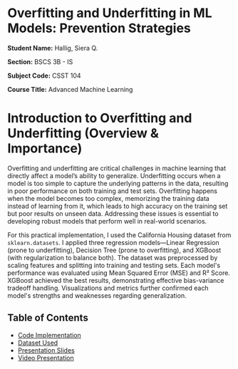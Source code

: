 # Overfitting and Underfitting in ML Models: Prevention Strategies

**Student Name:** Hallig, Siera Q.

**Section:** BSCS 3B - IS

**Subject Code:** CSST 104 

**Course Title:** Advanced Machine Learning

# Introduction to Overfitting and Underfitting (Overview & Importance)

Overfitting and underfitting are critical challenges in machine learning that directly affect a model’s ability to generalize. Underfitting occurs when a model is too simple to capture the underlying patterns in the data, resulting in poor performance on both training and test sets. Overfitting happens when the model becomes too complex, memorizing the training data instead of learning from it, which leads to high accuracy on the training set but poor results on unseen data. Addressing these issues is essential to developing robust models that perform well in real-world scenarios.

For this practical implementation, I used the California Housing dataset from `sklearn.datasets`. I applied three regression models—Linear Regression (prone to underfitting), Decision Tree (prone to overfitting), and XGBoost (with regularization to balance both). The dataset was preprocessed by scaling features and splitting into training and testing sets. Each model's performance was evaluated using Mean Squared Error (MSE) and R² Score. XGBoost achieved the best results, demonstrating effective bias-variance tradeoff handling. Visualizations and metrics further confirmed each model's strengths and weaknesses regarding generalization.

## Table of Contents
* [Code Implementation](Code_Implementation/Overfitting_and_Underfitting_in_ML_Models.ipynb)
* [Dataset Used](https://scikit-learn.org/stable/modules/generated/sklearn.datasets.fetch_california_housing.html)
* [Presentation Slides](Presentation/Overfitting_and_Underfitting_in_ML_Models.pptx)
* [Video Presentation](Presentation/Overfitting_and_Underfitting_Presentation.mp4)
